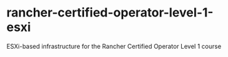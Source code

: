 # rancher-certified-operator-level-1-esxi
ESXi-based infrastructure for the Rancher Certified Operator Level 1 course
